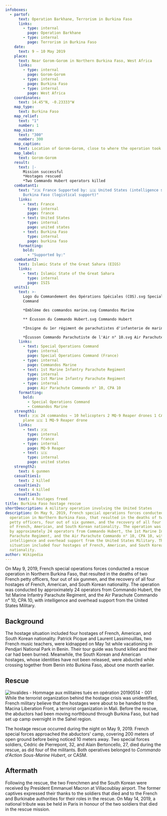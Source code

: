 ```yaml
---
infoboxes:
  - partof:
      text: Operation Barkhane, Terrorism in Burkina Faso
      links:
        - type: internal
          page: Operation Barkhane
        - type: internal
          page: Terrorism in Burkina Faso
    date:
      text: 9 – 10 May 2019
    place:
      text: Near Gorom-Gorom in Northern Burkina Faso, West Africa
      links:
        - type: internal
          page: Gorom-Gorom
        - type: internal
          page: Burkina Faso
        - type: internal
          page: West Africa
    coordinates:
      text: 14.45°N, -0.23333°W
    map_type:
      text: Burkina Faso
    map_relief:
      text: "1"
      number: 1
    map_size:
      text: "300"
      number: 300
    map_caption:
      text: Location of Gorom-Gorom, close to where the operation took place.
    map_label:
      text: Gorom-Gorom
    result:
      text: |-
        Mission successful 
        *Hostages rescued 
        *Two Commando Hubert operators killed
    combatant1:
      text: "🇫🇷 France Supported by: 🇺🇸 United States (intelligence support) 🇧🇫
        Burkina Faso (logistical support)"
      links:
        - text: France
          type: internal
          page: france
        - text: United States
          type: internal
          page: united states
        - text: Burkina Faso
          type: internal
          page: burkina faso
      formatting:
        bold:
          - "Supported by:"
    combatant2:
      text: Islamic State of the Great Sahara (EIGS)
      links:
        - text: Islamic State of the Great Sahara
          type: internal
          page: ISIS
    units1:
      text: >-
        Logo du Commandement des Opérations Spéciales (COS).svg Special Operations
        Command

        *Emblème des commandos marine.svg Commandos Marine

        ** Écusson du Commando Hubert.svg Commando Hubert

        *Insigne du 1er régiment de parachutistes d'infanterie de marine (1erRPIMA).svg 1st Marine Infantry Parachute Regiment (1er R.P.I.Ma)

        *Écusson Commando Parachutiste de l'Air n° 10.svg Air Parachute Commando n° 10, CPA 10
      links:
        - text: Special Operations Command
          type: internal
          page: Special Operations Command (France)
        - type: internal
          page: Commandos Marine
        - text: 1st Marine Infantry Parachute Regiment
          type: internal
          page: 1st Marine Infantry Parachute Regiment
        - type: internal
          page: Air Parachute Commando n° 10, CPA 10
      formatting:
        bold:
          - Special Operations Command
          - Commandos Marine
    strength1:
      text: 🇫🇷 24 commandos ~ 10 helicopters 2 MQ-9 Reaper drones 1 CASA medical
        plane 🇺🇸 1 MQ-9 Reaper drone
      links:
        - text: 🇫🇷
          type: internal
          page: france
        - type: internal
          page: MQ-9 Reaper
        - text: 🇺🇸
          type: internal
          page: united states
    strength2:
      text: 6 gunmen
    casualties1:
      text: 2 killed
    casualties2:
      text: 4 killed
    casualties3:
      text: 4 hostages freed
title: Burkina Faso hostage rescue
shortDescription: A military operation involving the United States
description: On May 9, 2019, French special operations forces conducted a rescue
  operation in Northern Burkina Faso, that resulted in the deaths of two French
  petty officers, four out of six gunmen, and the recovery of all four hostages
  of French, American, and South Korean nationality. The operation was conducted
  by approximately 24 operators from Commando Hubert, the 1st Marine Infantry
  Parachute Regiment, and the Air Parachute Commando n° 10, CPA 10, with
  intelligence and overhead support from the United States Military. The hostage
  situation included four hostages of French, American, and South Korean
  nationality.
author: Wikipedia
---
```


On May 9, 2019, French special operations forces conducted a rescue operation in Northern Burkina Faso, that resulted in the deaths of two French petty officers, four out of six gunmen, and the recovery of all four hostages of French, American, and South Korean nationality. The operation was conducted by approximately 24 operators from Commando Hubert, the 1st Marine Infantry Parachute Regiment, and the Air Parachute Commando n° 10, CPA 10, with intelligence and overhead support from the United States Military.

## Background
The hostage situation included four hostages of French, American, and South Korean nationality. Patrick Picque and Laurent Lassimouillas, two French music teachers, were kidnapped on May 1st while vacationing in Pendjari National Park in Benin. Their tour guide was found killed and their car had been burned. Meanwhile, the South Korean and American hostages, whose identities have not been released, were abducted while crossing together from Benin into Burkina Faso, about one month earlier.

## Rescue
![Invalides - Hommage aux militaires tués en opération 20190514 - 001](https://wikipedia.org/wiki/Special:Redirect/file/Invalides_-_Hommage_aux_militaires_tu%C3%A9s_en_op%C3%A9ration_20190514_-_001.jpg?)
While the terrorist organization behind the hostage crisis was unidentified, French military believe that the hostages were about to be handed to the Macina Liberation Front, a terrorist organization in Mali. Before the rescue, the abductors had been moving northbound through Burkina Faso, but had set up camp overnight in the Sahel region.

The hostage rescue occurred during the night on May 9, 2019. French special forces approached the abductors' camp, covering 200 meters of open ground before being noticed 10 meters away. Two special forces soldiers, Cédric de Pierrepont, 32, and Alain Bertoncello, 27, died during the rescue, as did four of the militants. Both operatives belonged to *Commando d'Action Sous-Marine Hubert*, or CASM.

## Aftermath
Following the rescue, the two Frenchmen and the South Korean were received by President Emmanuel Macron at Villacoublay airport. The former captives expressed their thanks to the soldiers that died and to the French and Burkinabe authorities for their roles in the rescue. On May 14, 2019, a national tribute was be held in Paris in honour of the two soldiers that died in the rescue mission.

